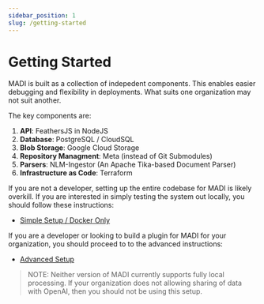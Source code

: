 ```yaml
---
sidebar_position: 1
slug: /getting-started
---
```


# Getting Started

MADI is built as a collection of indepedent components.  This enables easier debugging and flexibility in deployments.  What suits one organization may not suit another.

The key components are:

1. **API**: FeathersJS in NodeJS
1. **Database**: PostgreSQL / CloudSQL
1. **Blob Storage**: Google Cloud Storage
1. **Repository Managment**: Meta (instead of Git Submodules)
1. **Parsers**: NLM-Ingestor (An Apache Tika-based Document Parser)
1. **Infrastructure as Code**: Terraform

If you are not a developer, setting up the entire codebase for MADI is likely overkill.  If you are interested in simply testing the system out locally, you should follow these instructions:
- [Simple Setup / Docker Only](/getting-started/simple)

If you are a developer or looking to build a plugin for MADI for your organization, you should proceed to to the advanced instructions:
- [Advanced Setup](/getting-started/advanced)

> NOTE:
Neither version of MADI currently supports fully local processing.  If your organization does not allowing sharing of data with OpenAI, then you should not be using this setup.  



